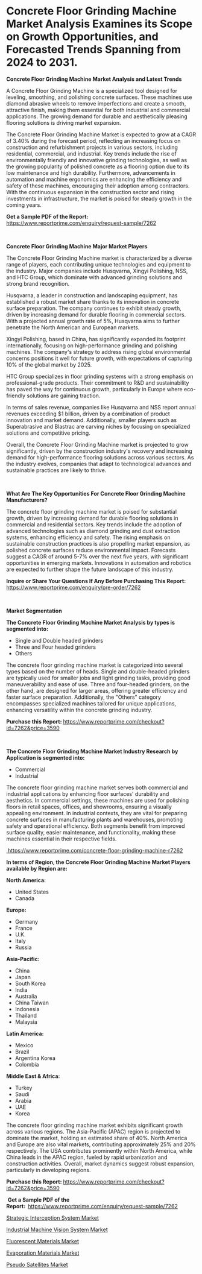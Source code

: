 <p><h1>Concrete Floor Grinding Machine Market Analysis Examines its Scope on Growth Opportunities, and Forecasted Trends Spanning from 2024 to 2031.</h1></p><p><strong>Concrete Floor Grinding Machine Market Analysis and Latest Trends</strong></p>
<p><p>A Concrete Floor Grinding Machine is a specialized tool designed for leveling, smoothing, and polishing concrete surfaces. These machines use diamond abrasive wheels to remove imperfections and create a smooth, attractive finish, making them essential for both industrial and commercial applications. The growing demand for durable and aesthetically pleasing flooring solutions is driving market expansion.</p><p>The Concrete Floor Grinding Machine Market is expected to grow at a CAGR of 3.40% during the forecast period, reflecting an increasing focus on construction and refurbishment projects in various sectors, including residential, commercial, and industrial. Key trends include the rise of environmentally friendly and innovative grinding technologies, as well as the growing popularity of polished concrete as a flooring option due to its low maintenance and high durability. Furthermore, advancements in automation and machine ergonomics are enhancing the efficiency and safety of these machines, encouraging their adoption among contractors. With the continuous expansion in the construction sector and rising investments in infrastructure, the market is poised for steady growth in the coming years.</p></p>
<p><strong>Get a Sample PDF of the Report:&nbsp;</strong> <a href="https://www.reportprime.com/enquiry/request-sample/7262?utm_campaign=12&utm_medium=2&utm_source=Github&utm_content=ia&utm_term=28102024&utm_id=concrete-floor-grinding-machine">https://www.reportprime.com/enquiry/request-sample/7262</a></p>
<p>&nbsp;</p>
<p><strong>Concrete Floor Grinding Machine Major Market Players</strong></p>
<p><p>The Concrete Floor Grinding Machine market is characterized by a diverse range of players, each contributing unique technologies and equipment to the industry. Major companies include Husqvarna, Xingyi Polishing, NSS, and HTC Group, which dominate with advanced grinding solutions and strong brand recognition. </p><p>Husqvarna, a leader in construction and landscaping equipment, has established a robust market share thanks to its innovation in concrete surface preparation. The company continues to exhibit steady growth, driven by increasing demand for durable flooring in commercial sectors. With a projected annual growth rate of 5%, Husqvarna aims to further penetrate the North American and European markets.</p><p>Xingyi Polishing, based in China, has significantly expanded its footprint internationally, focusing on high-performance grinding and polishing machines. The company's strategy to address rising global environmental concerns positions it well for future growth, with expectations of capturing 10% of the global market by 2025.</p><p>HTC Group specializes in floor grinding systems with a strong emphasis on professional-grade products. Their commitment to R&D and sustainability has paved the way for continuous growth, particularly in Europe where eco-friendly solutions are gaining traction.</p><p>In terms of sales revenue, companies like Husqvarna and NSS report annual revenues exceeding $1 billion, driven by a combination of product innovation and market demand. Additionally, smaller players such as Superabrasive and Blastrac are carving niches by focusing on specialized solutions and competitive pricing.</p><p>Overall, the Concrete Floor Grinding Machine market is projected to grow significantly, driven by the construction industry's recovery and increasing demand for high-performance flooring solutions across various sectors. As the industry evolves, companies that adapt to technological advances and sustainable practices are likely to thrive.</p></p>
<p>&nbsp;</p>
<p><strong>What Are The Key Opportunities For Concrete Floor Grinding Machine Manufacturers?</strong></p>
<p><p>The concrete floor grinding machine market is poised for substantial growth, driven by increasing demand for durable flooring solutions in commercial and residential sectors. Key trends include the adoption of advanced technologies such as diamond grinding and dust extraction systems, enhancing efficiency and safety. The rising emphasis on sustainable construction practices is also propelling market expansion, as polished concrete surfaces reduce environmental impact. Forecasts suggest a CAGR of around 5-7% over the next five years, with significant opportunities in emerging markets. Innovations in automation and robotics are expected to further shape the future landscape of this industry.</p></p>
<p><strong>Inquire or Share Your Questions If Any Before Purchasing This Report:</strong> <a href="https://www.reportprime.com/enquiry/pre-order/7262?utm_campaign=12&utm_medium=2&utm_source=Github&utm_content=ia&utm_term=28102024&utm_id=concrete-floor-grinding-machine">https://www.reportprime.com/enquiry/pre-order/7262</a></p>
<p>&nbsp;</p>
<p><strong>Market Segmentation</strong></p>
<p><strong>The Concrete Floor Grinding Machine Market Analysis by types is segmented into:</strong></p>
<p><ul><li>Single and Double headed grinders</li><li>Three and Four headed grinders</li><li>Others</li></ul></p>
<p><p>The concrete floor grinding machine market is categorized into several types based on the number of heads. Single and double-headed grinders are typically used for smaller jobs and light grinding tasks, providing good maneuverability and ease of use. Three and four-headed grinders, on the other hand, are designed for larger areas, offering greater efficiency and faster surface preparation. Additionally, the "Others" category encompasses specialized machines tailored for unique applications, enhancing versatility within the concrete grinding industry.</p></p>
<p><strong>Purchase this Report:&nbsp;</strong><a href="https://www.reportprime.com/checkout?id=7262&price=3590&utm_campaign=12&utm_medium=2&utm_source=Github&utm_content=ia&utm_term=28102024&utm_id=concrete-floor-grinding-machine">https://www.reportprime.com/checkout?id=7262&price=3590</a></p>
<p>&nbsp;</p>
<p><strong>The Concrete Floor Grinding Machine Market Industry Research by Application is segmented into:</strong></p>
<p><ul><li>Commercial</li><li>Industrial</li></ul></p>
<p><p>The concrete floor grinding machine market serves both commercial and industrial applications by enhancing floor surfaces' durability and aesthetics. In commercial settings, these machines are used for polishing floors in retail spaces, offices, and showrooms, ensuring a visually appealing environment. In industrial contexts, they are vital for preparing concrete surfaces in manufacturing plants and warehouses, promoting safety and operational efficiency. Both segments benefit from improved surface quality, easier maintenance, and functionality, making these machines essential in their respective fields.</p></p>
<p><a href="https://www.reportprime.com/concrete-floor-grinding-machine-r7262?utm_campaign=12&utm_medium=2&utm_source=Github&utm_content=ia&utm_term=28102024&utm_id=concrete-floor-grinding-machine">&nbsp;https://www.reportprime.com/concrete-floor-grinding-machine-r7262</a></p>
<p><strong>In terms of Region, the Concrete Floor Grinding Machine Market Players available by Region are:</strong></p>
<p>
    <p> <strong> North America: </strong>
        <ul>
            <li>United States</li>
            <li>Canada</li>
        </ul>
        </p> 
    <p> <strong> Europe: </strong>
        <ul>
            <li>Germany</li>
            <li>France</li>
            <li>U.K.</li>
            <li>Italy</li>
            <li>Russia</li>
        </ul>
        </p> 
    <p> <strong> Asia-Pacific: </strong>
        <ul>
            <li>China</li>
            <li>Japan</li>
            <li>South Korea</li>
            <li>India</li>
            <li>Australia</li>
            <li>China Taiwan</li>
            <li>Indonesia</li>
            <li>Thailand</li>
            <li>Malaysia</li>
        </ul>
        </p> 
    <p> <strong> Latin America: </strong>
        <ul>
            <li>Mexico</li>
            <li>Brazil</li>
            <li>Argentina Korea</li>
            <li>Colombia</li>
        </ul>
        </p> 
    <p> <strong> Middle East & Africa: </strong>
        <ul>
            <li>Turkey</li>
            <li>Saudi</li>
            <li>Arabia</li>
            <li>UAE</li>
            <li>Korea</li>
        </ul>
    </p>
    </p>
<p><p>The concrete floor grinding machine market exhibits significant growth across various regions. The Asia-Pacific (APAC) region is projected to dominate the market, holding an estimated share of 40%. North America and Europe are also vital markets, contributing approximately 25% and 20% respectively. The USA contributes prominently within North America, while China leads in the APAC region, fueled by rapid urbanization and construction activities. Overall, market dynamics suggest robust expansion, particularly in developing regions.</p></p>
<p><strong>Purchase this Report: </strong><a href="https://www.reportprime.com/checkout?id=7262&price=3590&utm_campaign=12&utm_medium=2&utm_source=Github&utm_content=ia&utm_term=28102024&utm_id=concrete-floor-grinding-machine">https://www.reportprime.com/checkout?id=7262&price=3590</a></p>
<p>&nbsp;<strong>Get a Sample PDF of the Report:&nbsp;&nbsp;</strong><a href="https://www.reportprime.com/enquiry/request-sample/7262?utm_campaign=12&utm_medium=2&utm_source=Github&utm_content=ia&utm_term=28102024&utm_id=concrete-floor-grinding-machine">https://www.reportprime.com/enquiry/request-sample/7262</a></p>
<p><strong></strong></p>
<p><p><a href="https://issuu.com/reportprime-2/docs/strategic-interception-system-marke_49e93d5f77e7dc?utm_campaign=12&utm_medium=2&utm_source=Github&utm_content=ia&utm_term=28102024&utm_id=concrete-floor-grinding-machine">Strategic Interception System Market</a></p><p><a href="https://github.com/GenaGaines34/Market-Research-Report-List-1/blob/main/industrial-machine-vision-system-market.md?utm_campaign=12&utm_medium=2&utm_source=Github&utm_content=ia&utm_term=28102024&utm_id=concrete-floor-grinding-machine">Industrial Machine Vision System Market</a></p><p><a href="https://www.linkedin.com/pulse/future-fluorescent-materials-market-global-forecast-trends-fkese?utm_campaign=12&utm_medium=2&utm_source=Github&utm_content=ia&utm_term=28102024&utm_id=concrete-floor-grinding-machine">Fluorescent Materials Market</a></p><p><a href="https://www.linkedin.com/pulse/pulse-evaporation-materials-rhythms-change-market-resonance-mdohe?utm_campaign=12&utm_medium=2&utm_source=Github&utm_content=ia&utm_term=28102024&utm_id=concrete-floor-grinding-machine">Evaporation Materials Market</a></p><p><a href="https://github.com/shauntarfpso/Market-Research-Report-List-1/blob/main/pseudo-satellites-market.md?utm_campaign=12&utm_medium=2&utm_source=Github&utm_content=ia&utm_term=28102024&utm_id=concrete-floor-grinding-machine">Pseudo Satellites Market</a></p></p>